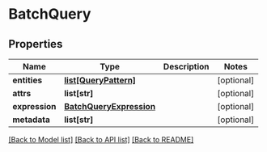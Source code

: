 # BatchQuery

## Properties

| Name           | Type                                                | Description | Notes      |
| -------------- | --------------------------------------------------- | ----------- | ---------- |
| **entities**   | [**list[QueryPattern]**](QueryPattern.md)           |             | [optional] |
| **attrs**      | **list[str]**                                       |             | [optional] |
| **expression** | [**BatchQueryExpression**](BatchQueryExpression.md) |             | [optional] |
| **metadata**   | **list[str]**                                       |             | [optional] |

[[Back to Model list]](../README.md#documentation-for-models)
[[Back to API list]](../README.md#documentation-for-api-endpoints)
[[Back to README]](../README.md)
